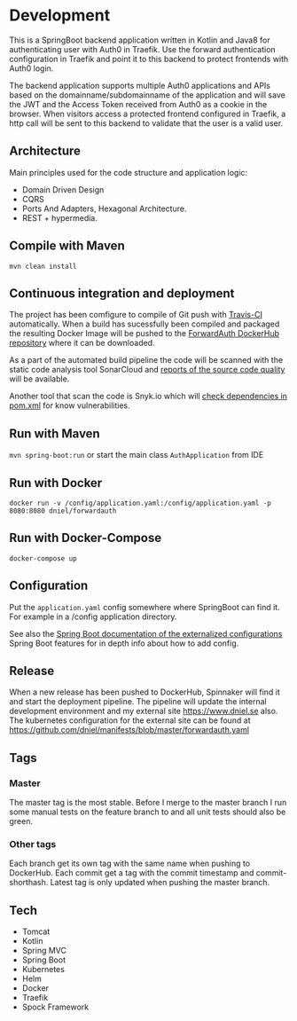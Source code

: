 # Development
This is a SpringBoot backend application written in Kotlin and Java8 for
authenticating user with Auth0 in Traefik. Use the forward
authentication configuration in Traefik and point it to this backend to
protect frontends with Auth0 login.

The backend application supports multiple Auth0 applications and APIs
based on the domainname/subdomainname of the application and will save
the JWT and the Access Token received from Auth0 as a cookie in the
browser. When visitors access a protected frontend configured in
Traefik, a http call will be sent to this backend to validate that the
user is a valid user.

## Architecture
Main principles used for the code structure and application logic:
* Domain Driven Design
* CQRS
* Ports And Adapters, Hexagonal Architecture.
* REST + hypermedia.

## Compile with Maven
`mvn clean install`

## Continuous integration and deployment
The project has been comfigure to compile of Git push with [Travis-CI](https://travis-ci.com/dniel/traefik-forward-auth0)
automatically. When a build has sucessfully been compiled and packaged the resulting
Docker Image will be pushed to the [ForwardAuth DockerHub repository](https://hub.docker.com/r/dniel/forwardauth/) where it can be downloaded.

As a part of the automated build pipeline the code will be scanned with the static code analysis tool SonarCloud 
and [reports of the source code quality](https://sonarcloud.io/dashboard?id=dniel_traefik-forward-auth0) will be available.

Another tool that scan the code is Snyk.io which will 
[check dependencies in pom.xml](https://app.snyk.io/org/dniel/project/d49e200c-e638-4e45-b909-9bedc608c90d) for know vulnerabilities.


## Run with Maven
`mvn spring-boot:run` or start the main class `AuthApplication` from IDE

## Run with Docker
`docker run -v /config/application.yaml:/config/application.yaml -p 8080:8080 dniel/forwardauth`

## Run with Docker-Compose
`docker-compose up`

## Configuration
Put the `application.yaml` config somewhere where SpringBoot can find it. 
For example in a /config application directory.

See also the [Spring Boot documentation of the externalized 
configurations](https://docs.spring.io/spring-boot/docs/current/reference/html/spring-boot-features.html#boot-features-external-config)
 Spring Boot features for in depth info about how to add config.

## Release
When a new release has been pushed to DockerHub, Spinnaker will find it and start the deployment pipeline.
The pipeline will update the internal development environment and my external site https://www.dniel.se 
also. The kubernetes configuration for the external site can be found at https://github.com/dniel/manifests/blob/master/forwardauth.yaml

## Tags
### Master
The master tag is the most stable. Before I merge to the master branch I run some manual tests on the feature branch to
and all unit tests should also be green. 

### Other tags
Each branch get its own tag with the same name when pushing to DockerHub.
Each commit get a tag with the commit timestamp and commit-shorthash.
Latest tag is only updated when pushing the master branch.

## Tech
- Tomcat
- Kotlin
- Spring MVC
- Spring Boot
- Kubernetes
- Helm
- Docker
- Traefik
- Spock Framework

